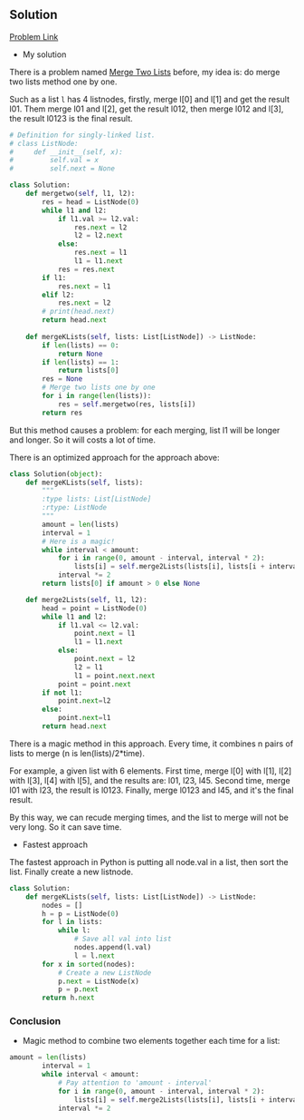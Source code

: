 ## Solution

[Problem Link](https://leetcode.com/problems/merge-k-sorted-lists/)

- My solution

There is a problem named [Merge Two Lists]() before, my idea is: do merge two lists method one by one.

Such as a list `l` has 4 listnodes, firstly, merge l[0] and l[1] and get the result l01. Them merge l01 and l[2], get the result l012, 
then merge l012 and l[3], the result l0123 is the final result.
```python
# Definition for singly-linked list.
# class ListNode:
#     def __init__(self, x):
#         self.val = x
#         self.next = None

class Solution:
    def mergetwo(self, l1, l2):
        res = head = ListNode(0)
        while l1 and l2:
            if l1.val >= l2.val:
                res.next = l2
                l2 = l2.next
            else:
                res.next = l1
                l1 = l1.next
            res = res.next
        if l1:
            res.next = l1
        elif l2:
            res.next = l2
        # print(head.next)
        return head.next
    
    def mergeKLists(self, lists: List[ListNode]) -> ListNode:
        if len(lists) == 0:
            return None
        if len(lists) == 1:
            return lists[0]
        res = None
        # Merge two lists one by one
        for i in range(len(lists)):
            res = self.mergetwo(res, lists[i])
        return res
```

But this method causes a problem: for each merging, list l1 will be longer and longer. So it will costs a lot of time.

There is an optimized approach for the approach above:
```python
class Solution(object):
    def mergeKLists(self, lists):
        """
        :type lists: List[ListNode]
        :rtype: ListNode
        """
        amount = len(lists)
        interval = 1
        # Here is a magic!
        while interval < amount:
            for i in range(0, amount - interval, interval * 2):
                lists[i] = self.merge2Lists(lists[i], lists[i + interval])
            interval *= 2
        return lists[0] if amount > 0 else None

    def merge2Lists(self, l1, l2):
        head = point = ListNode(0)
        while l1 and l2:
            if l1.val <= l2.val:
                point.next = l1
                l1 = l1.next
            else:
                point.next = l2
                l2 = l1
                l1 = point.next.next
            point = point.next
        if not l1:
            point.next=l2
        else:
            point.next=l1
        return head.next
```

There is a magic method in this approach. Every time, it combines n pairs of lists to merge (n is len(lists)/2*time).

For example, a given list with 6 elements. First time, merge l[0] with l[1], l[2] with l[3], l[4] with l[5], and the results are:
l01, l23, l45. Second time, merge l01 with l23, the result is l0123. Finally, merge l0123 and l45, and it's the final result.

By this way, we can recude merging times, and the list to merge will not be very long. So it can save time.

- Fastest approach

The fastest approach in Python is putting all node.val in a list, then sort the list. Finally create a new listnode.
```python
class Solution:
    def mergeKLists(self, lists: List[ListNode]) -> ListNode:
        nodes = []
        h = p = ListNode(0)
        for l in lists:
            while l:
                # Save all val into list
                nodes.append(l.val)
                l = l.next
        for x in sorted(nodes):
            # Create a new ListNode
            p.next = ListNode(x)
            p = p.next
        return h.next
```

### Conclusion

- Magic method to combine two elements together each time for a list:
```python
amount = len(lists)
        interval = 1
        while interval < amount:
            # Pay attention to 'amount - interval'
            for i in range(0, amount - interval, interval * 2):
                lists[i] = self.merge2Lists(lists[i], lists[i + interval])
            interval *= 2
```
